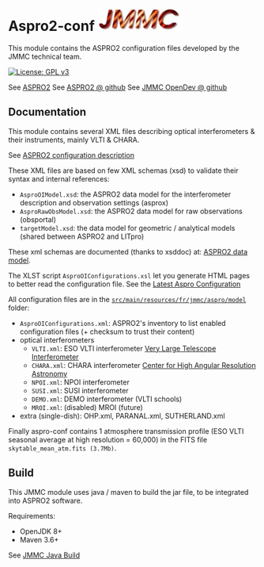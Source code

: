 # Aspro2-conf    ![JMMC logo](doc/JMMC-logo.jpg)

This module contains the ASPRO2 configuration files developed by the JMMC technical team.

[![License: GPL v3](https://img.shields.io/badge/License-GPLv3-blue.svg)](LICENSE)


See [ASPRO2](https://jmmc.fr/aspro)
See [ASPRO2 @ github](https://github.com/JMMC-OpenDev/aspro)
See [JMMC OpenDev @ github](https://jmmc.fr/JMMC-OpenDev)


## Documentation

This module contains several XML files describing optical interferometers & their instruments, mainly VLTI & CHARA.

See [ASPRO2 configuration description](http://www.jmmc.fr/twiki/bin/view/Jmmc/Software/JmmcAspro2#Supported_interferometers_and_in)

These XML files are based on few XML schemas (xsd) to validate their syntax and internal references:
- `AsproOIModel.xsd`: the ASPRO2 data model for the interferometer description and observation settings (asprox)
- `AsproRawObsModel.xsd`: the ASPRO2 data model for raw observations (obsportal)
- `targetModel.xsd`: the data model for geometric / analytical models (shared between ASPRO2 and LITpro)

These xml schemas are documented (thanks to xsddoc) at: [ASPRO2 data model](http://apps.jmmc.fr/~swmgr/xsddoc/aspro-oi/0.1/html).

The XLST script `AsproOIConfigurations.xsl` let you generate HTML pages to better read the configuration file. See the [Latest Aspro Configuration](http://apps.jmmc.fr/~swmgr/AsproOIConfigurations/)


All configuration files are in the [`src/main/resources/fr/jmmc/aspro/model`](https://github.com/JMMC-OpenDev/aspro-conf/tree/master/src/main/resources/fr/jmmc/aspro/model) folder:
- `AsproOIConfigurations.xml`: ASPRO2's inventory to list enabled configuration files (+ checksum to trust their content)
- optical interferometers
  - `VLTI.xml`: ESO VLTI interferometer [Very Large Telescope Interferometer](https://www.eso.org/sci/facilities/paranal/telescopes/vlti.html)
  - `CHARA.xml`: CHARA interferometer [Center for High Angular Resolution Astronomy](http://www.chara.gsu.edu/)
  - `NPOI.xml`: NPOI interferometer
  - `SUSI.xml`: SUSI interferometer
  - `DEMO.xml`: DEMO interferometer (VLTI schools)
  - `MROI.xml`: (disabled) MROI (future)
- extra (single-dish): OHP.xml, PARANAL.xml, SUTHERLAND.xml

Finally aspro-conf contains 1 atmosphere transmission profile (ESO VLTI seasonal average at high resolution = 60,000) in the FITS file `skytable_mean_atm.fits (3.7Mb)`.


## Build

This JMMC module uses java / maven to build the jar file, to be integrated into ASPRO2 software.

Requirements:
- OpenJDK 8+
- Maven 3.6+

See [JMMC Java Build](https://github.com/JMMC-OpenDev/jmmc-java-build)
